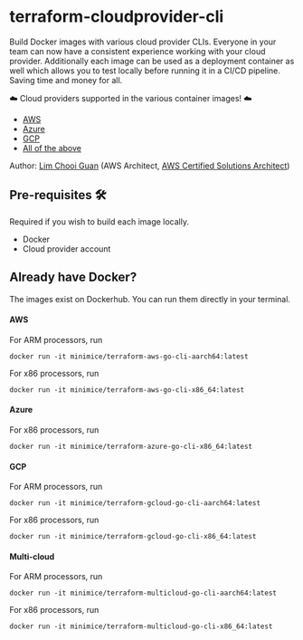 # terraform-cloudprovider-cli

Build Docker images with various cloud provider CLIs.  Everyone in your team can now have a consistent experience working with your cloud provider.  Additionally each image can be used as a deployment container as well which allows you to test locally before running it in a CI/CD pipeline.  Saving time and money for all.

☁️ Cloud providers supported in the various container images! ☁️

* [AWS](./terraform-aws-go-cli)
* [Azure](./terraform-azure-go-cli)
* [GCP](./terraform-gcloud-go-cli)
* [All of the above](./terraform-multicloud-go-cli)

Author: [Lim Chooi Guan](https://www.linkedin.com/in/cgl88/) (AWS Architect, [AWS Certified Solutions Architect](https://www.credly.com/badges/c54918d6-6370-4099-afa8-122d6d4fa067))

## Pre-requisites 🛠

Required if you wish to build each image locally.

* Docker  
* Cloud provider account 

## Already have Docker?

The images exist on Dockerhub.  You can run them directly in your terminal.

#### AWS
For ARM processors, run
```
docker run -it minimice/terraform-aws-go-cli-aarch64:latest
```
For x86 processors, run
```
docker run -it minimice/terraform-aws-go-cli-x86_64:latest
```
#### Azure
For x86 processors, run
```
docker run -it minimice/terraform-azure-go-cli-x86_64:latest
```
#### GCP
For ARM processors, run
```
docker run -it minimice/terraform-gcloud-go-cli-aarch64:latest
```
For x86 processors, run
```
docker run -it minimice/terraform-gcloud-go-cli-x86_64:latest
```
#### Multi-cloud
For ARM processors, run
```
docker run -it minimice/terraform-multicloud-go-cli-aarch64:latest
```
For x86 processors, run
```
docker run -it minimice/terraform-multicloud-go-cli-x86_64:latest
```